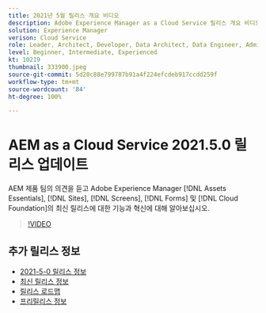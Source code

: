 ```yaml
---
title: 2021년 5월 릴리스 개요 비디오
description: Adobe Experience Manager as a Cloud Service 릴리스 개요 비디오 2021.5.0.
solution: Experience Manager
verison: Cloud Service
role: Leader, Architect, Developer, Data Architect, Data Engineer, Admin, User
level: Beginner, Intermediate, Experienced
kt: 10219
thumbnail: 333900.jpeg
source-git-commit: 5d20c88e799787b91a4f224efcdeb917ccdd259f
workflow-type: tm+mt
source-wordcount: '84'
ht-degree: 100%

---
```


# AEM as a Cloud Service 2021.5.0 릴리스 업데이트

AEM 제품 팀의 의견을 듣고 Adobe Experience Manager [!DNL Assets Essentials], [!DNL Sites], [!DNL Screens], [!DNL Forms] 및 [!DNL Cloud Foundation]의 최신 릴리스에 대한 기능과 혁신에 대해 알아보십시오.

>[!VIDEO](https://video.tv.adobe.com/v/333900/?quality=12&learn=on)


## 추가 릴리스 정보

* [2021-5-0 릴리스 정보](https://experienceleague.adobe.com/docs/experience-manager-cloud-service/content/release-notes/release-notes/2021/release-notes-2021-5-0.html)
* [최신 릴리스 정보](https://experienceleague.adobe.com/docs/experience-manager-cloud-service/content/release-notes/home.html)
* [릴리스 로드맵](https://experienceleague.adobe.com/docs/experience-manager-release-information/aem-release-updates/update-releases-roadmap.html)
* [프리릴리스 정보](https://experienceleague.adobe.com/docs/experience-manager-cloud-service/content/release-notes/prerelease.html)
